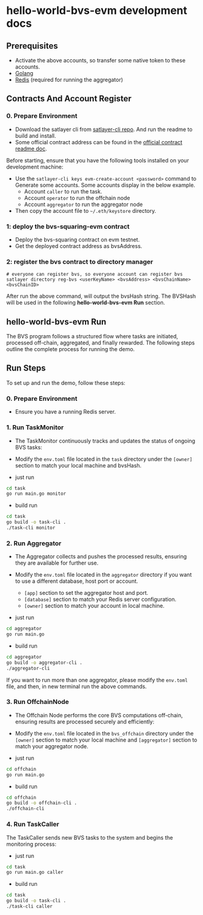 # hello-world-bvs-evm development docs

## Prerequisites

- Activate the above accounts, so transfer some native token to these accounts.
- [Golang](https://golang.org/dl/)
- [Redis](https://redis.io/download) (required for running the aggregator)

## Contracts And Account Register

### 0. Prepare Environment

- Download the satlayer cli from [satlayer-cli repo](https://github.com/satlayer/satlayer-cli). And run the readme to build and install.
- Some official contract address can be found in the [official contract readme doc](https://github.com/satlayer/satlayer-core).

Before starting, ensure that you have the following tools installed on your development machine:

- Use the `satlayer-cli keys evm-create-account <password>` command to Generate some accounts. Some accounts display in the below example.
  - Account `caller` to run the task.
  - Account `operator` to run the offchain node
  - Account `aggregator` to run the aggregator node
- Then copy the account file to `~/.eth/keystore` directory.

### 1: deploy the bvs-squaring-evm contract

- Deploy the bvs-squaring contract on evm testnet.
- Get the deployed contract address as bvsAddress.

### 2: register the bvs contract to directory manager

```shell
# everyone can register bvs, so everyone account can register bvs
satlayer directory reg-bvs <userKeyName> <bvsAddress> <bvsChainName> <bvsChainID>
```

After run the above command, will output the bvsHash string. The BVSHash will be used in the following **hello-world-bvs-evm Run** section.

## hello-world-bvs-evm Run

The BVS program follows a structured flow where tasks are initiated, processed off-chain, aggregated, and finally rewarded. The following steps outline the complete process for running the demo.

## Run Steps

To set up and run the demo, follow these steps:

### 0. Prepare Environment

- Ensure you have a running Redis server.

### 1. Run TaskMonitor

- The TaskMonitor continuously tracks and updates the status of ongoing BVS tasks:
- Modify the `env.toml` file located in the `task` directory under the `[owner]` section to match your local machine and bvsHash.

- just run

```bash
cd task
go run main.go monitor
```

- build run

```bash
cd task
go build -o task-cli .
./task-cli monitor
```

### 2. Run Aggregator

- The Aggregator collects and pushes the processed results, ensuring they are available for further use.
- Modify the `env.toml` file located in the `aggregator` directory if you want to use a different database, host port or account.

  - `[app]` section to set the aggregator host and port.
  - `[database]` section to match your Redis server configuration.
  - `[owner]` section to match your account in local machine.

- just run

```bash
cd aggregator
go run main.go
```

- build run

```bash
cd aggregator
go build -o aggregator-cli .
./aggregator-cli
```

If you want to run more than one aggregator, please modify the `env.toml` file, and then, in new terminal run the above commands.

### 3. Run OffchainNode

- The Offchain Node performs the core BVS computations off-chain, ensuring results are processed securely and efficiently:
- Modify the `env.toml` file located in the `bvs_offchain` directory under the `[owner]` section to match your local machine and `[aggregator]` section to match your aggregator node.

- just run

```bash
cd offchain
go run main.go
```

- build run

```bash
cd offchain
go build -o offchain-cli .
./offchain-cli
```

### 4. Run TaskCaller

The TaskCaller sends new BVS tasks to the system and begins the monitoring process:

- just run

```bash
cd task
go run main.go caller
```

- build run

```bash
cd task
go build -o task-cli .
./task-cli caller
```
